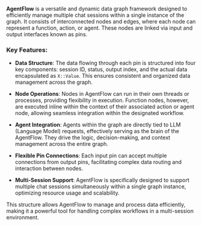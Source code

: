 
**AgentFlow** is a versatile and dynamic data graph framework designed to efficiently manage multiple chat sessions within a single instance of the graph. It consists of interconnected nodes and edges, where each node can represent a function, action, or agent. These nodes are linked via input and output interfaces known as pins.

### Key Features:

- **Data Structure**: The data flowing through each pin is structured into four key components: session ID, status, output index, and the actual data encapsulated as `X::Value`. This ensures consistent and organized data management across the graph.

- **Node Operations**: Nodes in AgentFlow can run in their own threads or processes, providing flexibility in execution. Function nodes, however, are executed inline within the context of their associated action or agent node, allowing seamless integration within the designated workflow.

- **Agent Integration**: Agents within the graph are directly tied to LLM (Language Model) requests, effectively serving as the brain of the AgentFlow. They drive the logic, decision-making, and context management across the entire graph.

- **Flexible Pin Connections**: Each input pin can accept multiple connections from output pins, facilitating complex data routing and interaction between nodes.

- **Multi-Session Support**: AgentFlow is specifically designed to support multiple chat sessions simultaneously within a single graph instance, optimizing resource usage and scalability.

This structure allows AgentFlow to manage and process data efficiently, making it a powerful tool for handling complex workflows in a multi-session environment.